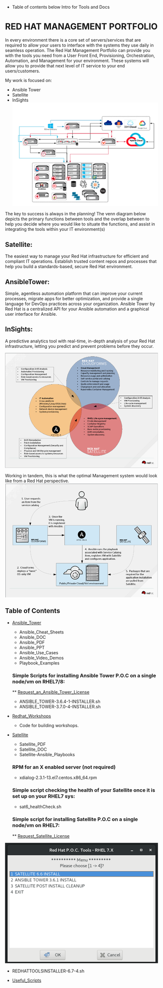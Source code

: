 * Table of contents below Intro for Tools and Docs

# RED HAT MANAGEMENT PORTFOLIO
In every environment there is a core set of servers/services that are required to allow your users to interface with the systems they use daily in seamless operation. The Red Hat Management Portfolio can provide you with the tools you need from a User Front End, Provisioning, Orchestration, Automation, and Management for your environment. These systems will allow you to provide that next level of IT service to your end users/customers. 

My work is focused on: 
* Ansible Tower
* Satellite
* InSights
![Red_Hat_Management](./Red_Hat_Management.png)

The key to success is always in the planning! The venn diagram below depicts the primary functions between tools and the overlap between to help you decide where you would like to situate the functions, and assist in integrating the tools within your IT environment(s) 
## Satellite: 
The easiest way to manage your Red Hat infrastructure for efficient and compliant IT operations. Establish trusted content repos and processes that help you build a standards-based, secure Red Hat environment. 
## AnsibleTower: 
Simple, agentless automation platform that can improve your current processes, migrate apps for better optimization, and provide a single language for DevOps practices across your organization. Ansible Tower by Red Hat is a centralized API for your Ansible automation and a graphical user interface for Ansible.
## InSights: 
A predictive analytics tool with real-time, in-depth analysis of your Red Hat infrastructure, letting you predict and prevent problems before they occur.

![Portfolio_Overlap](./RedHat_Management_Portfolio.png)

Working in tandem, this is what the optimal Management system would look like from a Red Hat perspective.
![E2E_Management_Portfolio](./E2E_RedHat_Management_Portfolio.png)

## Table of Contents
* [Ansible_Tower](#Ansible_Tower)
  * Ansible_Cheat_Sheets
  * Ansible_DOC
  * Ansible_PDF
  * Ansible_PPT
  * Ansible_Use_Cases
  * Ansible_Video_Demos
  * Playbook_Examples
  ### Simple Scripts for installing Ansible Tower P.O.C on a single node/vm on RHEL7/8:
  ** [Request_an_Ansible_Tower_License](https://www.redhat.com/en/technologies/management/ansible/try-it?extIdCarryOver=true&sc_cid=701f2000001OH6uAAG)

  * ANSIBLE_TOWER-3.6.4-1-INSTALLER.sh
  * ANSIBLE_TOWER-3.7.0-4-INSTALLER.sh
  
* [Redhat_Workshops](#Redhat_Workshops)
  * Code for building workshops.

* [Satellite](#Satellite)
  * Satellite_PDF
  * Satellite_DOC
  * Satellite-Ansible_Playbooks
  ### RPM for an X enabled server (not required) 
  * xdialog-2.3.1-13.el7.centos.x86_64.rpm
  ### Simple script checking the health of your Satellite once it is set up on your RHEL7 sys:
  * sat6_healthCheck.sh
  ### Simple script for installing Satellite P.O.C on a single node/vm on RHEL7:
  ** [Request_Satellite_License](https://www.redhat.com/en/technologies/management/smart-management)

![REDHATTOOLSINSTALLER](./Satellite/PNG/REDHATTOOLSINSTALLER-6.7.png)

  * REDHATTOOLSINSTALLER-6.7-4.sh
  
* [Useful_Scripts](#Useful_Scripts)
